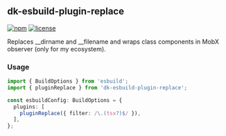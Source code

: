 ## dk-esbuild-plugin-replace

[![npm](https://img.shields.io/npm/v/dk-esbuild-plugin-replace)](https://www.npmjs.com/package/dk-esbuild-plugin-replace)
[![license](https://img.shields.io/npm/l/dk-esbuild-plugin-replace)](https://github.com/dkazakov8/dk-esbuild-plugin-replace/blob/master/LICENSE)

Replaces __dirname and __filename and wraps class components in MobX observer (only for my ecosystem).

### Usage

```typescript
import { BuildOptions } from 'esbuild';
import { pluginReplace } from 'dk-esbuild-plugin-replace';

const esbuildConfig: BuildOptions = {
  plugins: [
    pluginReplace({ filter: /\.(tsx?)$/ }),
  ],
};
```
